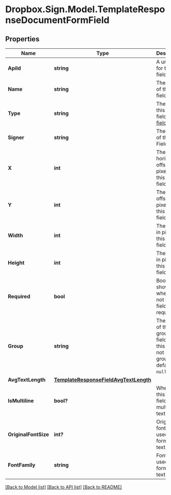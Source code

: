 # Dropbox.Sign.Model.TemplateResponseDocumentFormField

## Properties

Name | Type | Description | Notes
------------ | ------------- | ------------- | -------------
**ApiId** | **string** |  A unique id for the form field.  | [optional] 
**Name** | **string** |  The name of the form field.  | [optional] 
**Type** | **string** |  The type of this form field. See [field types](/api/reference/constants/#field-types).  | [optional] 
**Signer** | **string** |  The signer of the Form Field.  | [optional] 
**X** | **int** |  The horizontal offset in pixels for this form field.  | [optional] 
**Y** | **int** |  The vertical offset in pixels for this form field.  | [optional] 
**Width** | **int** |  The width in pixels of this form field.  | [optional] 
**Height** | **int** |  The height in pixels of this form field.  | [optional] 
**Required** | **bool** |  Boolean showing whether or not this field is required.  | [optional] 
**Group** | **string** |  The name of the group this field is in. If this field is not a group, this defaults to `null`.  | [optional] 
**AvgTextLength** | [**TemplateResponseFieldAvgTextLength**](TemplateResponseFieldAvgTextLength.md) |    | [optional] 
**IsMultiline** | **bool?** |  Whether this form field is multiline text.  | [optional] 
**OriginalFontSize** | **int?** |  Original font size used in this form field&#39;s text.  | [optional] 
**FontFamily** | **string** |  Font family used in this form field&#39;s text.  | [optional] 

[[Back to Model list]](../README.md#documentation-for-models) [[Back to API list]](../README.md#documentation-for-api-endpoints) [[Back to README]](../README.md)

